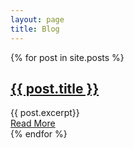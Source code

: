 ```yaml
---
layout: page
title: Blog
---
```


<!-- permalink: /blog/blog -->

 <div class="posts">
{% for post in site.posts %}
  <article class="post">
   <h1><a   href="{{ site.baseurl }}{{ post.url }}">{{ post.title }}</a></h1>
  <div class="entry">
       {{ post.excerpt}}
    </div>
    <a href="{{ site.baseurl }}{{ post.url }}" class="read-more">Read More</a>
  </article>
{% endfor %}
</div>  
